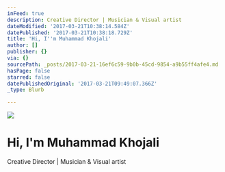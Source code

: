 ```yaml
---
inFeed: true
description: Creative Director | Musician & Visual artist
dateModified: '2017-03-21T10:38:14.584Z'
datePublished: '2017-03-21T10:38:18.729Z'
title: 'Hi, ​I''m Muhammad Khojali'
author: []
publisher: {}
via: {}
sourcePath: _posts/2017-03-21-16ef6c59-9b0b-45cd-9854-a9b55ff4afe4.md
hasPage: false
starred: false
datePublishedOriginal: '2017-03-21T09:49:07.366Z'
_type: Blurb

---
```

![](https://the-grid-user-content.s3-us-west-2.amazonaws.com/04dfb362-852f-4d50-8b16-06150487123a.png)

# Hi, ​I'm Muhammad Khojali

Creative Director | Musician & Visual artist
